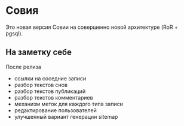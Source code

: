 Совия
=====

Это новая версия Совии на совершенно новой архитектуре (RoR + pgsql).

На заметку себе
---------------

После релиза

 * ссылки на соседние записи
 * разбор текстов снов
 * разбор текстов публикаций
 * разбор текстов комментариев
 * механизм меток для каждого типа записи
 * редактирование пользователей
 * улучшенный вариант генерации sitemap
